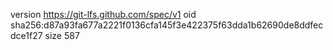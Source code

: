 version https://git-lfs.github.com/spec/v1
oid sha256:d87a93fa677a2221f0136cfa145f3e422375f63dda1b62690de8ddfecdce1f27
size 587
